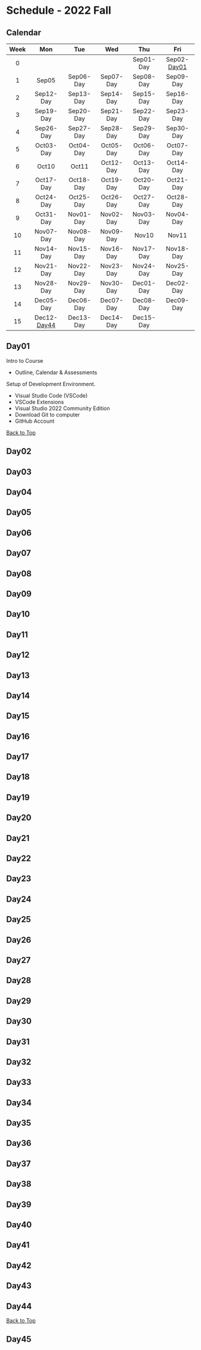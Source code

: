 # Schedule - 2022 Fall


## Calendar

|Week|Mon|Tue|Wed|Thu|Fri|
|:-:|:-:|:-:|:-:|:-:|:-:|
|0||||Sep01-Day|Sep02-[Day01](#day01)|
|1|Sep05|Sep06-Day|Sep07-Day|Sep08-Day|Sep09-Day|
|2|Sep12-Day|Sep13-Day|Sep14-Day|Sep15-Day|Sep16-Day|
|3|Sep19-Day|Sep20-Day|Sep21-Day|Sep22-Day|Sep23-Day|
|4|Sep26-Day|Sep27-Day|Sep28-Day|Sep29-Day|Sep30-Day|
|5|Oct03-Day|Oct04-Day|Oct05-Day|Oct06-Day|Oct07-Day|
|6|Oct10|Oct11|Oct12-Day|Oct13-Day|Oct14-Day|
|7|Oct17-Day|Oct18-Day|Oct19-Day|Oct20-Day|Oct21-Day|
|8|Oct24-Day|Oct25-Day|Oct26-Day|Oct27-Day|Oct28-Day|
|9|Oct31-Day|Nov01-Day|Nov02-Day|Nov03-Day|Nov04-Day|
|10|Nov07-Day|Nov08-Day|Nov09-Day|Nov10|Nov11|
|11|Nov14-Day|Nov15-Day|Nov16-Day|Nov17-Day|Nov18-Day|
|12|Nov21-Day|Nov22-Day|Nov23-Day|Nov24-Day|Nov25-Day|
|13|Nov28-Day|Nov29-Day|Nov30-Day|Dec01-Day|Dec02-Day|
|14|Dec05-Day|Dec06-Day|Dec07-Day|Dec08-Day|Dec09-Day|
|15|Dec12-[Day44](#day44)|Dec13-Day|Dec14-Day|Dec15-Day||


## Day01

Intro to Course
- Outline, Calendar & Assessments

Setup of Development Environment.
  - Visual Studio Code (VSCode)
  - VSCode Extensions
  - Visual Studio 2022 Community Edition
  - Download Git to computer
  - GitHub Account

[Back to Top](#calendar)

## Day02



## Day03



## Day04


## Day05


## Day06


## Day07


## Day08


## Day09


## Day10


## Day11


## Day12


## Day13


## Day14


## Day15


## Day16


## Day17


## Day18


## Day19


## Day20


## Day21


## Day22


## Day23


## Day24


## Day25


## Day26


## Day27


## Day28


## Day29


## Day30


## Day31


## Day32


## Day33


## Day34


## Day35


## Day36


## Day37


## Day38


## Day39


## Day40


## Day41


## Day42


## Day43


## Day44

[Back to Top](#calendar)

## Day45